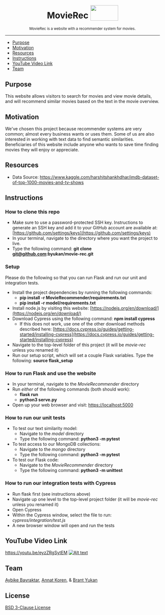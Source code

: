 <h1 align="center">MovieRec
  <sub>
    <img src="https://c.pxhere.com/images/6d/90/07af6a31003f44671b90e75d50a4-1566355.jpg!d" height="50" width="90">
  </sub>
</h1>

<p align="center">
  <sup>
    MovieRec is a website with a recommender system for movies.
  </sup>
  <br>
</p>

***

* [Purpose](#purpose)
* [Motivation](#motivation)
* [Resources](#resources)
* [Instructions](#instructions)
* [YouTube Video Link](#youtube-video-link)
* [Team](#team)

## Purpose

This website allows visitors to search for movies and view movie details, and will recommend similar movies based on the text in the movie overview.

## Motivation

We've chosen this project because recommender systems are very common; almost every business wants or uses them. Some of us are also interested in working with text data to find semantic similarities. Beneficiaries of this website include anyone who wants to save time finding movies they will enjoy or appreciate.

## Resources
- Data Source: https://www.kaggle.com/harshitshankhdhar/imdb-dataset-of-top-1000-movies-and-tv-shows

## Instructions

### How to clone this repo
- Make sure to use a password-protected SSH key. Instructions to generate an SSH key and add it to your GitHub account are available at: [https://github.com/settings/keys](https://github.com/settings/keys)
- In your terminal, navigate to the directory where you want the project to live.
- Type the following command: **git clone git@github.com:byukan/movie-rec.git**

### Setup
Please do the following so that you can run Flask and run our unit and integration tests.
- Install the project dependencies by running the following commands:
  - **pip install -r MovieRecommender/requirements.txt**
  - **pip install -r model/requirements.txt**
- Install node.js by visiting this website: [https://nodejs.org/en/download/](https://nodejs.org/en/download/)
- Download Cypress using the following command: **npm install cypress**
  - If this does not work, use one of the other download methods described here: [https://docs.cypress.io/guides/getting-started/installing-cypress](https://docs.cypress.io/guides/getting-started/installing-cypress)
- Navigate to the top-level folder of this project (it will be *movie-rec* unless you renamed it)
- Run our setup script, which will set a couple Flask variables. Type the following: **source flask_setup** 

### How to run Flask and use the website
- In your terminal, navigate to the *MovieRecommender* directory
- Run *either* of the following commands (both should work):
  - **flask run**
  - **python3 serve.py**
- Open up your web browser and visit: [https://localhost:5000](https://localhost:5000)

### How to run our unit tests
- To test our text similarity model:
  - Navigate to the *model* directory
  - Type the following command: **python3 -m pytest**
- To test access to our MongoDB collections:
  - Navigate to the *mongo* directory
  - Type the following command: **python3 -m pytest**
- To test our Flask code:
  - Navigate to the *MovieRecommender* directory
  - Type the following command: **python3 -m unittest**

### How to run our integration tests with Cypress
- Run flask first (see instructions above)
- Navigate up one level to the top-level project folder (it will be *movie-rec* unless you renamed it)
- Open Cypress
- Within the Cypress window, select the file to run: *cypress/integration/test.js*
- A new browser window will open and run the tests

## YouTube Video Link
https://youtu.be/eyzZRgSytEM
[![Alt text](https://img.youtube.com/vi/eyzZRgSytEM/maxresdefault.jpg)](https://www.youtube.com/watch?v=eyzZRgSytEM)

## Team

[Aybike Bayraktar](https://github.com/aybikke), [Annat Koren](https://github.com/a-kor-en), & [Brant Yukan](https://github.com/byukan)

## License

[BSD 3-Clause License](https://github.com/byukan/movie-rec/blob/main/LICENSE)
